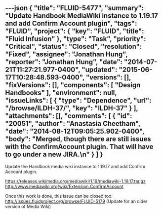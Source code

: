 ---json
{
  "title": "FLUID-5477",
  "summary": "Update Handbook MediaWiki instance to 1.19.17 and add Confirm Account plugin",
  "tags": "FLUID",
  "project": {
    "key": "FLUID",
    "title": "Fluid Infusion"
  },
  "type": "Task",
  "priority": "Critical",
  "status": "Closed",
  "resolution": "Fixed",
  "assignee": "Jonathan Hung",
  "reporter": "Jonathan Hung",
  "date": "2014-07-21T11:27:21.977-0400",
  "updated": "2015-06-17T10:28:48.593-0400",
  "versions": [],
  "fixVersions": [],
  "components": [
    "Design Handbooks"
  ],
  "environment": null,
  "issueLinks": [
    {
      "type": "Dependence",
      "url": "/browse/ILDH-37/",
      "key": "ILDH-37"
    }
  ],
  "attachments": [],
  "comments": [
    {
      "id": "20051",
      "author": "Anastasia Cheetham",
      "date": "2014-08-12T09:05:25.902-0400",
      "body": "Merged, though there are still issues with the ConfirmAccount plugin. That will have to go under a new JIRA.\n"
    }
  ]
}
---
Update the Handbook media wiki instance to 1.19.17 and add Confirm Account plugin.

<https://releases.wikimedia.org/mediawiki/1.19/mediawiki-1.19.17.tar.gz>\
<http://www.mediawiki.org/wiki/Extension:ConfirmAccount>

Once this work is done, this issue can be closed too:\
<http://issues.fluidproject.org/browse/FLUID-5179> (Update for an older version of Media Wiki)

        